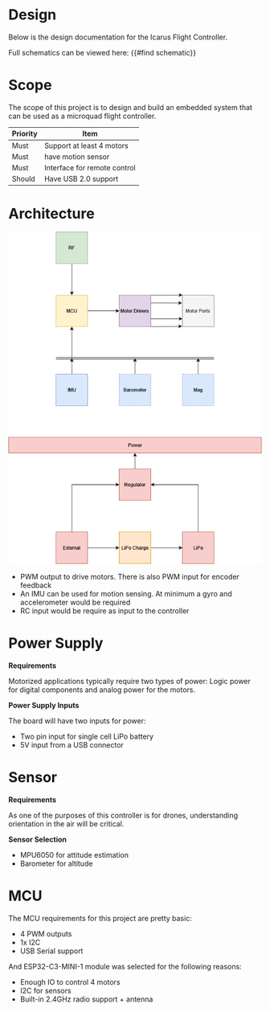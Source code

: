 # Design

Below is the design documentation for the Icarus Flight Controller.

Full schematics can be viewed here: {{#find schematic}}

# Scope

The scope of this project is to design and build an embedded system that can be used as a microquad flight controller.

| Priority | Item                               |
| -------- | ---------------------------------- |
| Must     | Support at least 4 motors          |
| Must     | have motion sensor                 |
| Must     | Interface for remote control       |
| Should   | Have USB 2.0 support               |

# Architecture

![image not found!](./_images/highlevel-architecture.png)

* PWM output to drive motors. There is also PWM input for encoder feedback
* An IMU can be used for motion sensing. At minimum a gyro and accelerometer would be required
* RC input would be require as input to the controller

# Power Supply

**Requirements**

Motorized applications typically require two types of power: Logic power for digital components and analog power for the motors.

**Power Supply Inputs**

The board will have two inputs for power:

* Two pin input for single cell LiPo battery
* 5V input from a USB connector

# Sensor

**Requirements**

As one of the purposes of this controller is for drones, understanding orientation in the air will be critical.

**Sensor Selection**

* MPU6050 for attitude estimation
* Barometer for altitude

# MCU

The MCU requirements for this project are pretty basic:

* 4 PWM outputs
* 1x I2C
* USB Serial support

And ESP32-C3-MINI-1 module was selected for the following reasons:

* Enough IO to control 4 motors
* I2C for sensors
* Built-in 2.4GHz radio support + antenna
